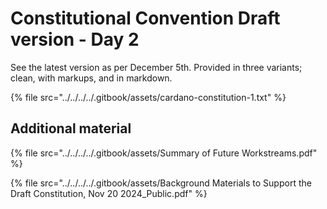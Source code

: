 # Constitutional Convention Draft version - Day 2

See the latest version as per December 5th. Provided in three variants; clean, with markups, and in markdown.

{% file src="../../../../.gitbook/assets/cardano-constitution-1.txt" %}

## Additional material

{% file src="../../../../.gitbook/assets/Summary of Future Workstreams.pdf" %}

{% file src="../../../../.gitbook/assets/Background Materials to Support the Draft Constitution, Nov 20 2024_Public.pdf" %}
